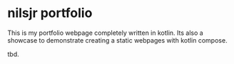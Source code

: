 # nilsjr portfolio

This is my portfolio webpage completely written in kotlin. Its also a showcase to demonstrate creating a static webpages
with kotlin compose.

tbd.